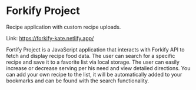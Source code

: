# Forkify Project

Recipe application with custom recipe uploads.

Link: https://forkify-kate.netlify.app/

Fortify Project is a JavaScript application that interacts with Forkify API to fetch and display recipe food data. The user can search for a specific recipe and save it to a favorite list via local storage. The user can easily increase or decrease serving per his need and view detailed directions. You can add your own recipe to the list, it will be automatically added to your bookmarks and can be found with the search functionality.

